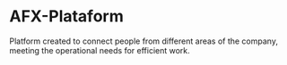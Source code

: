 # AFX-Plataform
Platform created to connect people from different areas of the company, meeting the operational needs for efficient work.
